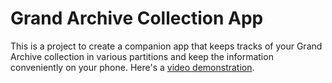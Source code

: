 # Grand Archive Collection App

This is a project to create a companion app that keeps tracks of your Grand Archive collection in various partitions and keep the information conveniently on your phone.
Here's a [video demonstration](https://youtu.be/Mg5e9IM1WVY).
